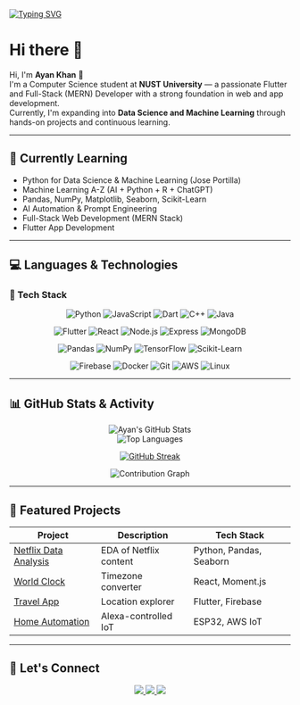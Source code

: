 <a href="https://git.io/typing-svg">
  <img src="https://readme-typing-svg.demolab.com?font=Fira+Code&weight=600&pause=1000&color=00F71E&width=435&lines=Passionate+Full-Stack+Web+Developer;AI+Automation+Learner;Flutter+Developer;Python+%26+Data+Science+Enthusiast" alt="Typing SVG" />
</a>

# Hi there 👋

Hi, I'm **Ayan Khan** 👋  
I'm a Computer Science student at **NUST University** — a passionate Flutter and Full-Stack (MERN) Developer with a strong foundation in web and app development.  
Currently, I'm expanding into **Data Science and Machine Learning** through hands-on projects and continuous learning.

---

## 🧠 Currently Learning
- Python for Data Science & Machine Learning (Jose Portilla)
- Machine Learning A-Z (AI + Python + R + ChatGPT)
- Pandas, NumPy, Matplotlib, Seaborn, Scikit-Learn
- AI Automation & Prompt Engineering
- Full-Stack Web Development (MERN Stack)
- Flutter App Development

---

## 💻 Languages & Technologies

### 🔧 Tech Stack
<div align="center">
  
![Python](https://img.shields.io/badge/Python-3776AB?style=for-the-badge&logo=python&logoColor=white&labelColor=101010)
![JavaScript](https://img.shields.io/badge/JavaScript-F7DF1E?style=for-the-badge&logo=javascript&logoColor=black&labelColor=101010)
![Dart](https://img.shields.io/badge/Dart-0175C2?style=for-the-badge&logo=dart&logoColor=white&labelColor=101010)
![C++](https://img.shields.io/badge/C++-00599C?style=for-the-badge&logo=c%2B%2B&logoColor=white&labelColor=101010)
![Java](https://img.shields.io/badge/Java-007396?style=for-the-badge&logo=java&logoColor=white&labelColor=101010)
  
![Flutter](https://img.shields.io/badge/Flutter-02569B?style=for-the-badge&logo=flutter&logoColor=white&labelColor=101010)
![React](https://img.shields.io/badge/React-61DAFB?style=for-the-badge&logo=react&logoColor=black&labelColor=101010)
![Node.js](https://img.shields.io/badge/Node.js-339933?style=for-the-badge&logo=nodedotjs&logoColor=white&labelColor=101010)
![Express](https://img.shields.io/badge/Express-000000?style=for-the-badge&logo=express&logoColor=white&labelColor=101010)
![MongoDB](https://img.shields.io/badge/MongoDB-47A248?style=for-the-badge&logo=mongodb&logoColor=white&labelColor=101010)
  
![Pandas](https://img.shields.io/badge/Pandas-150458?style=for-the-badge&logo=pandas&logoColor=white&labelColor=101010)
![NumPy](https://img.shields.io/badge/NumPy-013243?style=for-the-badge&logo=numpy&logoColor=white&labelColor=101010)
![TensorFlow](https://img.shields.io/badge/TensorFlow-FF6F00?style=for-the-badge&logo=tensorflow&logoColor=white&labelColor=101010)
![Scikit-Learn](https://img.shields.io/badge/ScikitLearn-F7931E?style=for-the-badge&logo=scikitlearn&logoColor=white&labelColor=101010)
  
![Firebase](https://img.shields.io/badge/Firebase-FFCA28?style=for-the-badge&logo=firebase&logoColor=black&labelColor=101010)
![Docker](https://img.shields.io/badge/Docker-2496ED?style=for-the-badge&logo=docker&logoColor=white&labelColor=101010)
![Git](https://img.shields.io/badge/Git-F05032?style=for-the-badge&logo=git&logoColor=white&labelColor=101010)
![AWS](https://img.shields.io/badge/AWS-232F3E?style=for-the-badge&logo=amazonaws&logoColor=white&labelColor=101010)
![Linux](https://img.shields.io/badge/Linux-FCC624?style=for-the-badge&logo=linux&logoColor=black&labelColor=101010)

</div>

---

## 📊 GitHub Stats & Activity

<div align="center">
  
![Ayan's GitHub Stats](https://github-readme-stats.vercel.app/api?username=Ayankhann00&show_icons=true&theme=radical&count_private=true&include_all_commits=true)  
![Top Languages](https://github-readme-stats.vercel.app/api/top-langs/?username=Ayankhann00&layout=compact&theme=radical&langs_count=8)
  
[![GitHub Streak](https://streak-stats.demolab.com?user=Ayankhann00&theme=radical&date_format=M%20j%5B%2C%20Y%5D)](https://git.io/streak-stats)

![Contribution Graph](https://activity-graph.herokuapp.com/graph?username=Ayankhann00&theme=redical&area=true&hide_border=true)

</div>

---

## 🚀 Featured Projects

| Project | Description | Tech Stack |
|---------|-------------|------------|
| [Netflix Data Analysis](https://github.com/Ayankhann00/Data-Capstone-Project-2) | EDA of Netflix content | Python, Pandas, Seaborn |
| [World Clock](https://github.com/Ayankhann00/world-clock-project) | Timezone converter | React, Moment.js |
| [Travel App](https://github.com/Ayankhann00/travel-app) | Location explorer | Flutter, Firebase |
| [Home Automation](https://github.com/Ayankhann00/home-automation-system) | Alexa-controlled IoT | ESP32, AWS IoT |

---

## 🌟 Let's Connect
<p align="center">
  <a href="https://www.linkedin.com/in/ayankhan/">
    <img src="https://img.shields.io/badge/LinkedIn-0077B5?style=for-the-badge&logo=linkedin&logoColor=white" />
  </a>
  <a href="mailto:ayaanhassan.khan@gmail.com">
    <img src="https://img.shields.io/badge/Gmail-D14836?style=for-the-badge&logo=gmail&logoColor=white" />
  </a>
  <a href="https://twitter.com/ayankhann00">
    <img src="https://img.shields.io/badge/Twitter-1DA1F2?style=for-the-badge&logo=twitter&logoColor=white" />
  </a>
</p>

